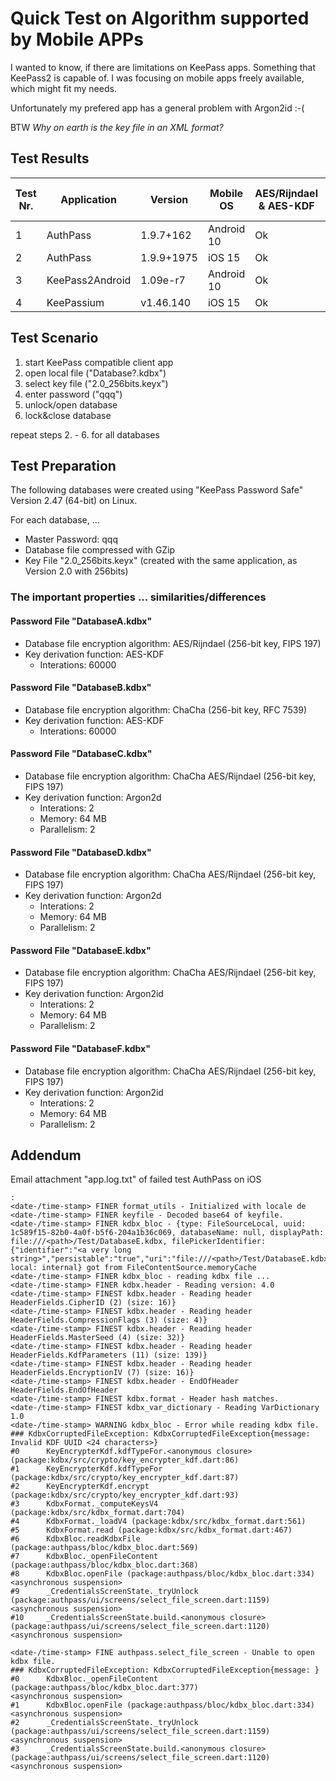 # Quick Test on Algorithm supported by Mobile APPs

I wanted to know, if there are limitations on KeePass apps. Something that KeePass2 is capable of. I was focusing on mobile apps freely available, which might fit my needs.

Unfortunately my prefered app has a general problem with Argon2id :-(

BTW
*Why on earth is the key file in an XML format?*


## Test Results

| Test Nr. | Application | Version | Mobile OS | AES/Rijndael & AES-KDF | ChaCha & AES-KDF | AES/Rijndael & Argon2d | ChaCha & Argon2d | AES/Rijndael & Argon2id | ChaCha & Argon2id | 
| --- | --- | --- | --- | --- | --- | --- | --- | --- | --- | 
| 1 | AuthPass | 1.9.7+162 | Android 10 | Ok | Ok | Ok | Ok | Failed | Failed |
| 2 | AuthPass | 1.9.9+1975 | iOS 15 | Ok | Ok | Ok | Ok | Failed | Failed |
| 3 | KeePass2Android | 1.09e-r7 | Android 10 | Ok | Ok | Ok | Ok | Ok | Ok |
| 4 | KeePassium | v1.46.140 | iOS 15 | Ok | Ok | Ok | Ok | Ok | Ok |


## Test Scenario

1. start KeePass compatible client app
2. open local file ("Database?.kdbx")
3. select key file ("2.0_256bits.keyx")
4. enter password ("qqq")
5. unlock/open database
6. lock&close database

repeat steps 2. - 6. for all databases


## Test Preparation

The following databases were created using "KeePass Password Safe" Version 2.47 (64-bit) on Linux.

For each database, ...

- Master Password: qqq
- Database file compressed with GZip
- Key File "2.0_256bits.keyx" (created with the same application, as Version 2.0 with 256bits)


### The important properties ... similarities/differences

#### Password File "DatabaseA.kdbx"
- Database file encryption algorithm: AES/Rijndael (256-bit key, FIPS 197)
- Key derivation function: AES-KDF
	- Interations: 60000

#### Password File "DatabaseB.kdbx"
- Database file encryption algorithm: ChaCha (256-bit key, RFC 7539)
- Key derivation function: AES-KDF
	- Interations: 60000

#### Password File "DatabaseC.kdbx"
- Database file encryption algorithm: ChaCha AES/Rijndael (256-bit key, FIPS 197)
- Key derivation function: Argon2d
	- Interations: 2
	- Memory: 64 MB
	- Parallelism: 2

#### Password File "DatabaseD.kdbx"

- Database file encryption algorithm: ChaCha AES/Rijndael (256-bit key, FIPS 197)
- Key derivation function: Argon2d
	- Interations: 2
	- Memory: 64 MB
	- Parallelism: 2

#### Password File "DatabaseE.kdbx"
- Database file encryption algorithm: ChaCha AES/Rijndael (256-bit key, FIPS 197)
- Key derivation function: Argon2id
	- Interations: 2
	- Memory: 64 MB
	- Parallelism: 2

#### Password File "DatabaseF.kdbx"
- Database file encryption algorithm: ChaCha AES/Rijndael (256-bit key, FIPS 197)
- Key derivation function: Argon2id
	- Interations: 2
	- Memory: 64 MB
	- Parallelism: 2



## Addendum

Email attachment "app.log.txt" of failed test AuthPass on iOS

```code
:
<date-/time-stamp> FINER format_utils - Initialized with locale de
<date-/time-stamp> FINER keyfile - Decoded base64 of keyfile.
<date-/time-stamp> FINER kdbx_bloc - {type: FileSourceLocal, uuid: 1c589f15-82b0-4a0f-b5f6-204a1b36c069, databaseName: null, displayPath: file:///<path>/Test/DatabaseE.kdbx, filePickerIdentifier: {"identifier":"<a very long string>","persistable":"true","uri":"file:///<path>/Test/DatabaseE.kdbx","fileName":"DatabaseE.kdbx"}, local: internal} got from FileContentSource.memoryCache
<date-/time-stamp> FINER kdbx_bloc - reading kdbx file ...
<date-/time-stamp> FINER kdbx.header - Reading version: 4.0
<date-/time-stamp> FINEST kdbx.header - Reading header HeaderFields.CipherID (2) (size: 16)}
<date-/time-stamp> FINEST kdbx.header - Reading header HeaderFields.CompressionFlags (3) (size: 4)}
<date-/time-stamp> FINEST kdbx.header - Reading header HeaderFields.MasterSeed (4) (size: 32)}
<date-/time-stamp> FINEST kdbx.header - Reading header HeaderFields.KdfParameters (11) (size: 139)}
<date-/time-stamp> FINEST kdbx.header - Reading header HeaderFields.EncryptionIV (7) (size: 16)}
<date-/time-stamp> FINEST kdbx.header - EndOfHeader HeaderFields.EndOfHeader
<date-/time-stamp> FINEST kdbx.format - Header hash matches.
<date-/time-stamp> FINEST kdbx_var_dictionary - Reading VarDictionary 1.0
<date-/time-stamp> WARNING kdbx_bloc - Error while reading kdbx file.
### KdbxCorruptedFileException: KdbxCorruptedFileException{message: Invalid KDF UUID <24 characters>}
#0      KeyEncrypterKdf.kdfTypeFor.<anonymous closure> (package:kdbx/src/crypto/key_encrypter_kdf.dart:86)
#1      KeyEncrypterKdf.kdfTypeFor (package:kdbx/src/crypto/key_encrypter_kdf.dart:87)
#2      KeyEncrypterKdf.encrypt (package:kdbx/src/crypto/key_encrypter_kdf.dart:93)
#3      KdbxFormat._computeKeysV4 (package:kdbx/src/kdbx_format.dart:704)
#4      KdbxFormat._loadV4 (package:kdbx/src/kdbx_format.dart:561)
#5      KdbxFormat.read (package:kdbx/src/kdbx_format.dart:467)
#6      KdbxBloc.readKdbxFile (package:authpass/bloc/kdbx_bloc.dart:569)
#7      KdbxBloc._openFileContent (package:authpass/bloc/kdbx_bloc.dart:368)
#8      KdbxBloc.openFile (package:authpass/bloc/kdbx_bloc.dart:334)
<asynchronous suspension>
#9      _CredentialsScreenState._tryUnlock (package:authpass/ui/screens/select_file_screen.dart:1159)
<asynchronous suspension>
#10     _CredentialsScreenState.build.<anonymous closure> (package:authpass/ui/screens/select_file_screen.dart:1120)
<asynchronous suspension>

<date-/time-stamp> FINE authpass.select_file_screen - Unable to open kdbx file. 
### KdbxCorruptedFileException: KdbxCorruptedFileException{message: }
#0      KdbxBloc._openFileContent (package:authpass/bloc/kdbx_bloc.dart:377)
<asynchronous suspension>
#1      KdbxBloc.openFile (package:authpass/bloc/kdbx_bloc.dart:334)
<asynchronous suspension>
#2      _CredentialsScreenState._tryUnlock (package:authpass/ui/screens/select_file_screen.dart:1159)
<asynchronous suspension>
#3      _CredentialsScreenState.build.<anonymous closure> (package:authpass/ui/screens/select_file_screen.dart:1120)
<asynchronous suspension>
```
